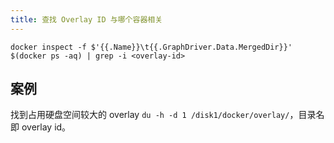 ```yaml
---
title: 查找 Overlay ID 与哪个容器相关
---
```



<!-- {% raw %} -->
`docker inspect -f $'{{.Name}}\t{{.GraphDriver.Data.MergedDir}}' $(docker ps -aq) | grep -i <overlay-id>`
<!-- {% endraw %} -->

## 案例

找到占用硬盘空间较大的 overlay `du -h -d 1 /disk1/docker/overlay/`，目录名即 overlay id。
